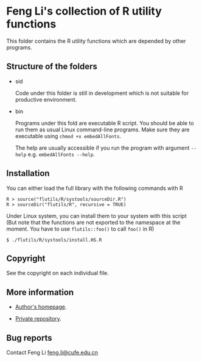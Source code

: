 Feng Li's collection of R utility functions
===========================================

  This folder contains the R utility functions which are depended by other programs.

Structure of the folders
------------------------

* sid

  Code under this folder is still in development which is not suitable for
  productive environment.

* bin

  Programs under this fold are executable R script. You should be able to run
  them as usual Linux command-line programs. Make sure they are executable
  using `chmod +x embedAllFonts`.

  The help are usually accessible if you run the program with argument `--help`
  e.g. `embedAllFonts --help`.


Installation
------------

  You can either load the full library with the following commands with R

    R > source("flutils/R/systools/sourceDir.R")
    R > sourceDir("flutils/R", recursive = TRUE)

  Under Linux system, you can install them to your system with this script (But note that
  the functions are not exported to the namespace at the moment. You have to use
  `flutils::foo()` to call `foo()` in R)

    $ ./flutils/R/systools/install.HS.R


Copyright
---------

  See the copyright on each individual file.

More information
----------------

* [Author's homepage](http://feng.li/).

* [Private repository](https://bitbucket.org/fli/).



Bug reports
-----------

  Contact Feng Li <feng.li@cufe.edu.cn>
